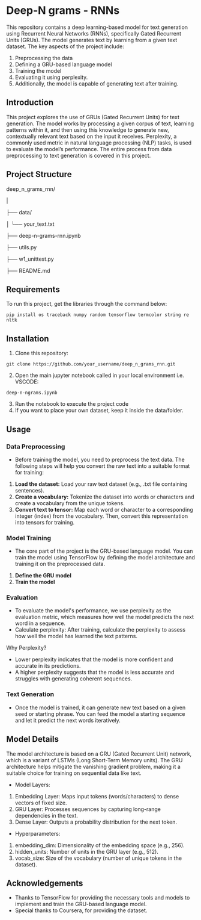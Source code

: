 # Deep-N grams - RNNs

This repository contains a deep learning-based model for text generation using Recurrent Neural Networks (RNNs), specifically Gated Recurrent Units (GRUs). The model generates text by learning from a given text dataset. The key aspects of the project include:
1. Preprocessing the data
2. Defining a GRU-based language model
3. Training the model
4. Evaluating it using perplexity.
5. Additionally, the model is capable of generating text after training.

## Introduction

This project explores the use of GRUs (Gated Recurrent Units) for text generation. The model works by processing a given corpus of text, learning patterns within it, and then using this knowledge to generate new, contextually relevant text based on the input it receives. Perplexity, a commonly used metric in natural language processing (NLP) tasks, is used to evaluate the model’s performance. The entire process from data preprocessing to text generation is covered in this project.


## Project Structure

deep_n_grams_rnn/

|

├── data/               

│   └── your_text.txt  

├── deep-n-grams-rnn.ipynb  

├── utils.py 

├── w1_unittest.py

├── README.md           

## Requirements

To run this project, get the libraries through the command below:

```
pip install os traceback numpy random tensorflow termcolor string re nltk 
```

## Installation
1. Clone this repository:
```
git clone https://github.com/your_username/deep_n_grams_rnn.git
```
2. Open the main jupyter notebook called in your local environment i.e. VSCODE:
```
deep-n-ngrams.ipynb
```
3. Run the notebook to execute the project code
4. If you want to place your own dataset, keep it inside the data/folder.

## Usage
### Data Preprocessing

- Before training the model, you need to preprocess the text data. The following steps will help you convert the raw text into a suitable format for training:

1. **Load the dataset:** Load your raw text dataset (e.g., .txt file containing sentences).
2. **Create a vocabulary:** Tokenize the dataset into words or characters and create a vocabulary from the unique tokens.
3. **Convert text to tensor:** Map each word or character to a corresponding integer (index) from the vocabulary. Then, convert this representation into tensors for training.

### Model Training

- The core part of the project is the GRU-based language model. You can train the model using TensorFlow by defining the model architecture and training it on the preprocessed data.

1. **Define the GRU model**
2. **Train the model** 

### Evaluation

- To evaluate the model's performance, we use perplexity as the evaluation metric, which measures how well the model predicts the next word in a sequence.
- Calculate perplexity: After training, calculate the perplexity to assess how well the model has learned the text patterns.

Why Perplexity?

- Lower perplexity indicates that the model is more confident and accurate in its predictions.
- A higher perplexity suggests that the model is less accurate and struggles with generating coherent sequences.

### Text Generation

- Once the model is trained, it can generate new text based on a given seed or starting phrase. You can feed the model a starting sequence and let it predict the next words iteratively.

## Model Details

The model architecture is based on a GRU (Gated Recurrent Unit) network, which is a variant of LSTMs (Long Short-Term Memory units). The GRU architecture helps mitigate the vanishing gradient problem, making it a suitable choice for training on sequential data like text.

- Model Layers:

1. Embedding Layer: Maps input tokens (words/characters) to dense vectors of fixed size.
2. GRU Layer: Processes sequences by capturing long-range dependencies in the text.
3. Dense Layer: Outputs a probability distribution for the next token.

- Hyperparameters:

1. embedding_dim: Dimensionality of the embedding space (e.g., 256).
2. hidden_units: Number of units in the GRU layer (e.g., 512).
3. vocab_size: Size of the vocabulary (number of unique tokens in the dataset).

## Acknowledgements

- Thanks to TensorFlow for providing the necessary tools and models to implement and train the GRU-based language model.
- Special thanks to Coursera, for providing the dataset.


